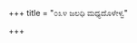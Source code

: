 +++
title = "೦೩೪ ಜಲಧಿ ಮಧ್ಯದೊಳೇಳ್ವ"

+++
<div class="audioEmbed"  src="https://archive.org/download/kumAra-vyAsa-bhArata_kaGaPa_with_metadata/10_gadA__05__034_jaladhi_madhyadoLELva.mp3" caption="ಗ-ಪ"></div>